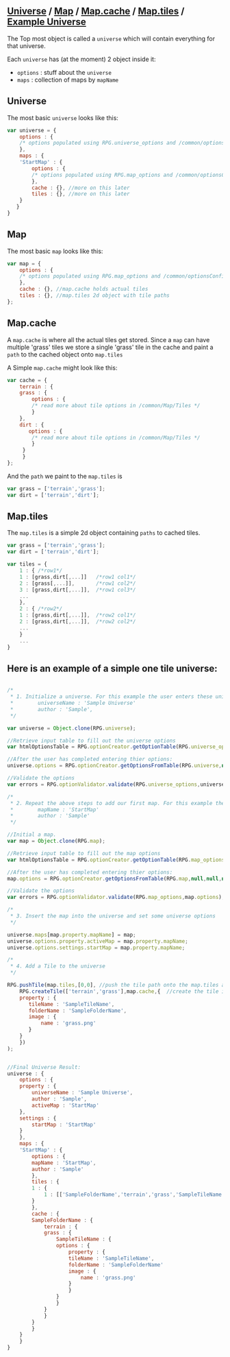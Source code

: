 [Universe](#Universe) / [Map](#Map) / [Map.cache](#MapCache) / [Map.tiles](#MapTiles) / [Example Universe](#ExampleUniverse)
---

The Top most object is called a `universe` which will contain everything for that universe.

Each `universe` has (at the moment) 2 object inside it:

* `options` : stuff about the `universe`
* `maps` : collection of maps by `mapName`

<a name="Universe"></a>

## Universe

The most basic `universe` looks like this:

```javascript
var universe = {
    options : {
	/* options populated using RPG.universe_options and /common/optionsConfig.js */
    },
    maps : {
	'StartMap' : {
	    options : {
		/* options populated using RPG.map_options and /common/optionsConfig.js */
	    },
	    cache : {}, //more on this later
	    tiles : {}, //more on this later
	}
   }
}
```


<a name="Map"></a>

## Map

The most basic `map` looks like this:

```javascript
var map = {
    options : {
	/* options populated using RPG.map_options and /common/optionsConfig.js */
    },
    cache : {}, //map.cache holds actual tiles
    tiles : {}, //map.tiles 2d object with tile paths
};
```

<a name="MapCache"></a>

## Map.cache

A `map.cache` is where all the actual tiles get stored. Since a `map` can have multiple 'grass' tiles we store a single 'grass' tile in the cache and paint a `path` to the cached object onto `map.tiles`

A Simple `map.cache` might look like this:

```javascript
var cache = {
    terrain : {
	grass : {
	    options : {
		/* read more about tile options in /common/Map/Tiles */
	    }
	},
	dirt : {
	   options : {
		/* read more about tile options in /common/Map/Tiles */
	    }
	 }
     }
};
```

And the `path` we paint to the `map.tiles` is

```javascript
var grass = ['terrain','grass'];
var dirt = ['terrain','dirt'];
```

<a name="MapTiles"></a>

## Map.tiles

The `map.tiles` is a simple 2d object containing `paths` to cached tiles.

```javascript
var grass = ['terrain','grass'];
var dirt = ['terrain','dirt'];

var tiles = {
    1 : { /*row1*/
	1 : [grass,dirt[,...]]   /*row1 col1*/
	2 : [grass[,...]],       /*row1 col2*/
	3 : [grass,dirt[,...]],  /*row1 col3*/
	...
    },
    2 : { /*row2*/
	1 : [grass,dirt[,...]],  /*row2 col1*/
	2 : [grass,dirt[,...]],  /*row2 col2*/
	...
    }
    ...
}
```


<a name="ExampleUniverse"></a>

## Here is an example of a simple one tile universe:

```javascript

/*
 * 1. Initialize a universe. For this example the user enters these universe options:
 *        universeName : 'Sample Universe'
 *        author : 'Sample',
 */

var universe = Object.clone(RPG.universe);

//Retrieve input table to fill out the universe options
var htmlOptionsTable = RPG.optionCreator.getOptionTable(RPG.universe_options,null,null,null,'uni_opts'); // /common/optionConfig.js

//After the user has completed entering thier options:
universe.options = RPG.optionCreator.getOptionsFromTable(RPG.universe,null,null,null,'uni_opts'); // /common/optionConfig.js

//Validate the options
var errors = RPG.optionValidator.validate(RPG.universe_options,universe.options); // /common/optionConfig.js

/*
 * 2. Repeat the above steps to add our first map. For this example the user enters these map options
 *        mapName : 'StartMap'
 *        author : 'Sample'
 */

//Initial a map.
var map = Object.clone(RPG.map);

//Retrieve input table to fill out the map options
var htmlOptionsTable = RPG.optionCreator.getOptionTable(RPG.map_options,null,null,null,'map_opts'); // /common/optionConfig.js

//After the user has completed entering thier options:
map.options = RPG.optionCreator.getOptionsFromTable(RPG.map,null,null,null,'map_opts'); // /common/optionConfig.js

//Validate the options
var errors = RPG.optionValidator.validate(RPG.map_options,map.options); // /common/optionConfig.js

/*
 * 3. Insert the map into the universe and set some universe options
 */

universe.maps[map.property.mapName] = map;
universe.options.property.activeMap = map.property.mapName;
universe.options.settings.startMap = map.property.mapName;

/*
 * 4. Add a Tile to the universe
 */

RPG.pushTile(map.tiles,[0,0], //push the tile path onto the map.tiles at x:0 y:0
    RPG.createTile(['terrain','grass'],map.cache,{  //create the tile in the map.cache
	property : {
	   tileName : 'SampleTileName',
	   folderName : 'SampleFolderName',
	   image : {
	       name : 'grass.png'
	   }
	}
    })
);


//Final Universe Result:
universe : {
    options : {
	property : {
	    universeName : 'Sample Universe',
	    author : 'Sample',
	    activeMap : 'StartMap'
	},
	settings : {
	    startMap : 'StartMap'
	}
    },
    maps : {
	'StartMap' : {
	    options : {
		mapName : 'StartMap',
		author : 'Sample'
	    },
	    tiles : {
		1 : {
		    1 : [['SampleFolderName','terrain','grass','SampleTileName']]
		}
	    },
	    cache : {
		SampleFolderName : {
		    terrain : {
			grass : {
			    SampleTileName : {
				options : {
				    property : {
					tileName : 'SampleTileName',
					folderName : 'SampleFolderName'
					image : {
					    name : 'grass.png'
					}
				    }
				}
			    }
			}
		    }
		}
	    }
	}
    }
}
```
